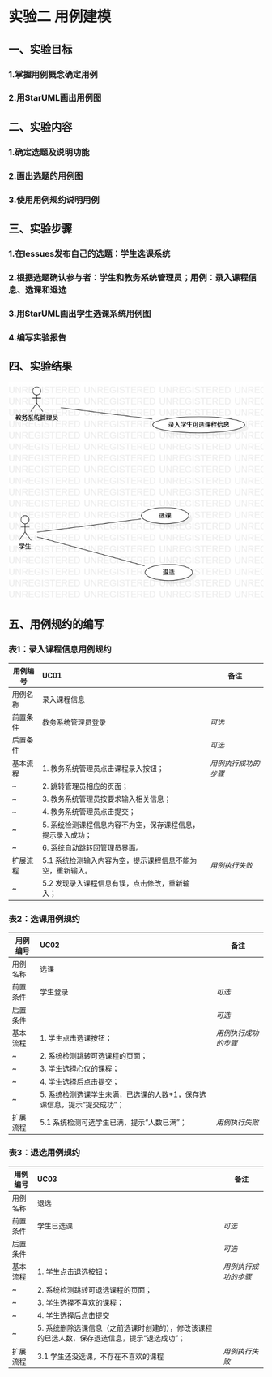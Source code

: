# 实验二 用例建模

## 一、实验目标
### 1.掌握用例概念确定用例
### 2.用StarUML画出用例图

## 二、实验内容

### 1.确定选题及说明功能
### 2.画出选题的用例图
### 3.使用用例规约说明用例

## 三、实验步骤

### 1.在lessues发布自己的选题：学生选课系统
### 2.根据选题确认参与者：学生和教务系统管理员；用例：录入课程信息、选课和退选
### 3.用StarUML画出学生选课系统用例图
### 4.编写实验报告

## 四、实验结果

![学生选课系统用例图](./uml3.jpg)

## 五、用例规约的编写

### 表1：录入课程信息用例规约 

用例编号  | UC01 | 备注  
-|:-|-  
用例名称  | 录入课程信息  |   
前置条件  | 教务系统管理员登录    | *可选*   
后置条件  |      | *可选*   
基本流程  | 1. 教务系统管理员点击课程录入按钮；  |*用例执行成功的步骤*    
~| 2. 跳转管理员相应的页面；  |   
~| 3. 教务系统管理员按要求输入相关信息；   |   
~| 4. 教务系统管理员点击提交；   |   
~| 5. 系统检测课程信息内容不为空，保存课程信息，提示录入成功；   | 
~| 6.  系统自动跳转回管理员界面。   | 
扩展流程  |5.1 系统检测输入内容为空，提示课程信息不能为空，重新输入。    |*用例执行失败*    
~| 5.2  发现录入课程信息有误，点击修改，重新输入；   |



### 表2：选课用例规约  

用例编号  | UC02 | 备注  
-|:-|-  
用例名称  | 选课  |   
前置条件  | 学生登录     | *可选*   
后置条件  |      | *可选*   
基本流程  | 1. 学生点击选课按钮；  |*用例执行成功的步骤*    
~| 2. 系统检测跳转可选课程的页面；  |   
~| 3. 学生选择心仪的课程；  |   
~| 4. 学生选择后点击提交；   |   
~| 5. 系统检测选课学生未满，已选课的人数+1，保存选课信息，提示“提交成功”；   |  
扩展流程  | 5.1 系统检测可选学生已满，提示“人数已满”；  |*用例执行失败*    



### 表3：退选用例规约  

用例编号  | UC03 | 备注  
-|:-|-  
用例名称  | 退选  |   
前置条件  | 学生已选课     | *可选*   
后置条件  |      | *可选*   
基本流程  | 1. 学生点击退选按钮；  |*用例执行成功的步骤*    
~| 2. 系统检测跳转可退选课程的页面；  |   
~| 3. 学生选择不喜欢的课程；  |   
~| 4. 学生选择后点击提交   |   
~| 5. 系统删除选课信息（之前选课时创建的），修改该课程的已选人数，保存退选信息，提示“退选成功”；  |   
扩展流程  | 3.1 学生还没选课，不存在不喜欢的课程  |*用例执行失败*  
  


